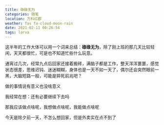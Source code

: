 ```yaml
---
title: 碌碌无为
categories: 随笔
location: 万科红郡
weather: fas fa-cloud-moon-rain
date: 2021-02-11 00:26:54
tags: larva
---
```

这半年的工作大体可以用一个词来总结：**碌碌无为**，除了刚上班的那几天比较轻闲，天天都很忙，可是也不知道忙些什么玩意。

通宵过几次，经常九点后回家还接着搬砖，满脑子都是工作，整天浑浑噩噩，感觉状态很差，思维迟钝、迷迷糊糊，身体也是一天不如一天了，偶尔还会突然眼前一黑，大脑短路一般，可能是猝死前兆吧？

<!-- more -->

做的事情说有意义也没啥意义

我经常在想：还有必要继续下去吗

那我应该做点啥呢，我想做点啥呢，我能做点啥呢

今天是除夕前一天，不怎么想回家，但是外卖实在点不到了